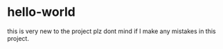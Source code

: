 # hello-world
this is very new to the project
plz dont mind if I make any mistakes in this project.

